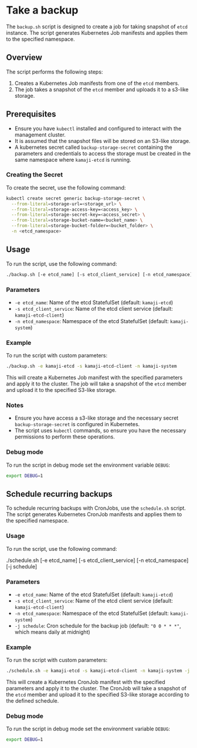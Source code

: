 # Take a backup

The `backup.sh` script is designed to create a job for taking snapshot of `etcd` instance. The script generates Kubernetes Job manifests and applies them to the specified namespace.

## Overview
The script performs the following steps:

1. Creates a Kubernetes Job manifests from one of the `etcd` members.
2. The job takes a snapshot of the `etcd` member and uploads it to a s3-like storage.

## Prerequisites

- Ensure you have `kubectl` installed and configured to interact with the management cluster.
- It is assumed that the snapshot files will be stored on an S3-like storage.
- A kubernetes secret called `backup-storage-secret` containing the parameters and credentials to access the storage must be created in the same namespace where `kamaji-etcd` is running.

### Creating the Secret

To create the secret, use the following command:

```bash
kubectl create secret generic backup-storage-secret \
  --from-literal=storage-url=<storage_url> \
  --from-literal=storage-access-key=<access_key> \
  --from-literal=storage-secret-key=<access_secret> \
  --from-literal=storage-bucket-name=<bucket_name> \
  --from-literal=storage-bucket-folder=<bucket_folder> \
  -n <etcd_namespace>
```

## Usage
To run the script, use the following command:

```bash
./backup.sh [-e etcd_name] [-s etcd_client_service] [-n etcd_namespace]
```

### Parameters

- `-e etcd_name`: Name of the etcd StatefulSet (default: `kamaji-etcd`)
- `-s etcd_client_service`: Name of the etcd client service (default: `kamaji-etcd-client`)
- `-n etcd_namespace`: Namespace of the etcd StatefulSet (default: `kamaji-system`)

### Example

To run the script with custom parameters:

```bash
./backup.sh -e kamaji-etcd -s kamaji-etcd-client -n kamaji-system
```

This will create a Kubernetes Job manifest with the specified parameters and apply it to the cluster. The job will take a snapshot of the `etcd` member and upload it to the specified S3-like storage.

### Notes

- Ensure you have access a s3-like storage and the necessary secret `backup-storage-secret` is configured in Kubernetes.
- The script uses `kubectl` commands, so ensure you have the necessary permissions to perform these operations.

### Debug mode
To run the script in debug mode set the environment variable `DEBUG`:

``` bash
export DEBUG=1
```

## Schedule recurring backups
To schedule recurring backups with CronJobs, use the `schedule.sh` script. The script generates Kubernetes CronJob manifests and applies them to the specified namespace.

### Usage
To run the script, use the following command:

./schedule.sh [-e etcd_name] [-s etcd_client_service] [-n etcd_namespace] [-j schedule]

### Parameters

- `-e etcd_name`: Name of the etcd StatefulSet (default: `kamaji-etcd`)
- `-s etcd_client_service`: Name of the etcd client service (default: `kamaji-etcd-client`)
- `-n etcd_namespace`: Namespace of the etcd StatefulSet (default: `kamaji-system`)
- `-j schedule`: Cron schedule for the backup job (default: `"0 0 * * *"`, which means daily at midnight)

### Example
To run the script with custom parameters:
```bash
./schedule.sh -e kamaji-etcd -s kamaji-etcd-client -n kamaji-system -j "14 9 * * 1-5"
```
This will create a Kubernetes CronJob manifest with the specified parameters and apply it to the cluster. The CronJob will take a snapshot of the `etcd` member and upload it to the specified S3-like storage according to the defined schedule.

### Debug mode
To run the script in debug mode set the environment variable `DEBUG`:

``` bash
export DEBUG=1
```